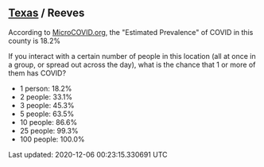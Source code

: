 
## [Texas](/united-states/texas) / Reeves

According to [MicroCOVID.org](http://microcovid.org),
the "Estimated Prevalence" of COVID in this county is 18.2%

If you interact with a certain number of people in this location
(all at once in a group, or spread out across the day), what is the chance that
1 or more of them has COVID?

- 1 person: 18.2%
- 2 people: 33.1%
- 3 people: 45.3%
- 5 people: 63.5%
- 10 people: 86.6%
- 25 people: 99.3%
- 100 people: 100.0%

Last updated: 2020-12-06 00:23:15.330691 UTC
